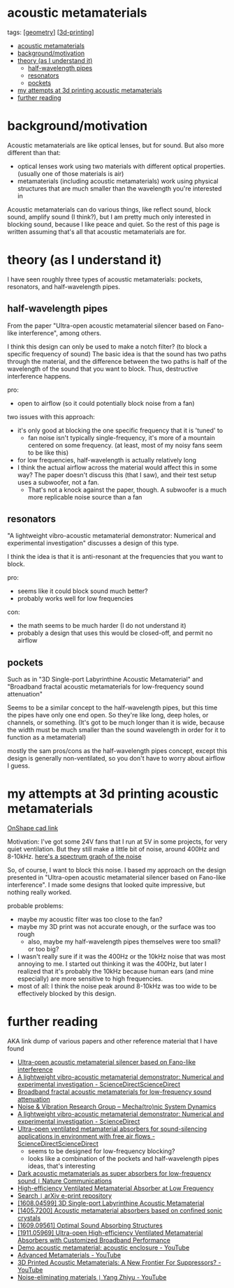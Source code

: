 # acoustic metamaterials
tags:
  [[geometry]]
  [[3d-printing]]
- [acoustic metamaterials](#acoustic-metamaterials)
- [background/motivation](#backgroundmotivation)
- [theory (as I understand it)](#theory-as-i-understand-it)
  - [half-wavelength pipes](#half-wavelength-pipes)
  - [resonators](#resonators)
  - [pockets](#pockets)
- [my attempts at 3d printing acoustic metamaterials](#my-attempts-at-3d-printing-acoustic-metamaterials)
- [further reading](#further-reading)


# background/motivation
Acoustic metamaterials are like optical lenses, but for sound.
But also more different than that:
* optical lenses work using two materials with different optical properties. (usually one of those materials is air)
* metamaterials (including acoustic metamaterials) work using physical structures that are much smaller than the wavelength you're interested in

Acoustic metamaterials can do various things, like reflect sound, block sound, amplify sound (I think?), but I am pretty much only interested in blocking sound, because I like peace and quiet. So the rest of this page is written assuming that's all that acoustic metamaterials are for.


# theory (as I understand it)
I have seen roughly three types of acoustic metamaterials: pockets, resonators, and half-wavelength pipes.

## half-wavelength pipes
From the paper "Ultra-open acoustic metamaterial silencer based on Fano-like interference", among others.

I think this design can only be used to make a notch filter? (to block a specific frequency of sound)
The basic idea is that the sound has two paths through the material, and the difference between the two paths is half of the wavelength of the sound that you want to block. Thus, destructive interference happens.

pro:
* open to airflow (so it could potentially block noise from a fan)

two issues with this approach:
* it's only good at blocking the one specific frequency that it is 'tuned' to
  * fan noise isn't typically single-frequency, it's more of a mountain centered on some frequency. (at least, most of my noisy fans seem to be like this)
* for low frequencies, half-wavelength is actually relatively long
* I think the actual airflow across the material would affect this in some way? The paper doesn't discuss this (that I saw), and their test setup uses a subwoofer, not a fan.
  * That's not a knock against the paper, though. A subwoofer is a much more replicable noise source than a fan


## resonators
"A lightweight vibro-acoustic metamaterial demonstrator: Numerical and experimental investigation" discusses a design of this type.

I think the idea is that it is anti-resonant at the frequencies that you want to block.

pro:
* seems like it could block sound much better?
* probably works well for low frequencies

con:
* the math seems to be much harder (I do not understand it)
* probably a design that uses this would be closed-off, and permit no airflow


## pockets
Such as in "3D Single-port Labyrinthine Acoustic Metamaterial" and "Broadband fractal acoustic metamaterials for low-frequency sound attenuation"

Seems to be a similar concept to the half-wavelength pipes, but this time the pipes have only one end open. So they're like long, deep holes, or channels, or something. (It's got to be much longer than it is wide, because the width must be much smaller than the sound wavelength in order for it to function as a metamaterial)

mostly the sam pros/cons as the half-wavelength pipes concept, except this design is generally non-ventilated, so you don't have to worry about airflow I guess.


# my attempts at 3d printing acoustic metamaterials
[OnShape cad link](https://cad.onshape.com/documents/11e88f7f2a82f41a2e47ee38/w/92d0c560f7119a5b298fa058/e/bf6c001f1ead5103454eb14e)

Motivation: I've got some 24V fans that I run at 5V in some projects, for very quiet ventilation. But they still make a little bit of noise, around 400Hz and 8-10kHz. 
[here's a spectrum graph of the noise](images/2020-09-06-11-35-27.png)

So, of course, I want to block this noise. I based my approach on the design presented in "Ultra-open acoustic metamaterial silencer based on Fano-like interference". I made some designs that looked quite impressive, but nothing really worked.

probable problems:
* maybe my acoustic filter was too close to the fan?
* maybe my 3D print was not accurate enough, or the surface was too rough
  * also, maybe my half-wavelength pipes themselves were too small? or too big?
* I wasn't really sure if it was the 400Hz or the 10kHz noise that was most annoying to me.
  I started out thinking it was the 400Hz, but later I realized that it's probably the 10kHz because human ears (and mine especially) are more sensitive to high frequencies.
* most of all: I think the noise peak around 8-10kHz was too wide to be effectively blocked by this design.




# further reading
AKA link dump of various papers and other reference material that I have found
* [Ultra-open acoustic metamaterial silencer based on Fano-like interference](https://journals.aps.org/prb/abstract/10.1103/PhysRevB.99.024302)
* [A lightweight vibro-acoustic metamaterial demonstrator: Numerical and experimental investigation - ScienceDirectScienceDirect](https://www.sciencedirect.com/science/article/abs/pii/S088832701500391X)
* [Broadband fractal acoustic metamaterials for low-frequency sound attenuation](https://aip.scitation.org/doi/10.1063/1.4963347)
* [Noise & Vibration Research Group – Mecha(tro)nic System Dynamics](https://www.mech.kuleuven.be/en/mod)
* [A lightweight vibro-acoustic metamaterial demonstrator: Numerical and experimental investigation - ScienceDirect](https://www.sciencedirect.com/science/article/abs/pii/S088832701500391X)
* [Ultra-open ventilated metamaterial absorbers for sound-silencing applications in environment with free air flows - ScienceDirectScienceDirect](https://www.sciencedirect.com/science/article/abs/pii/S2352431620301115)
  * seems to be designed for low-frequency blocking?
  * looks like a combination of the pockets and half-wavelength pipes ideas, that's interesting
* [Dark acoustic metamaterials as super absorbers for low-frequency sound `|` Nature Communications](https://www.nature.com/articles/ncomms1758)
* [High-efficiency Ventilated Metamaterial Absorber at Low Frequency](https://arxiv.org/pdf/1801.03613.pdf)
* [Search `|` arXiv e-print repository](https://arxiv.org/search/?query=acoustic+metamaterial+absorbing&searchtype=all&abstracts=show&order=-announced_date_first&size=50)
* [[1608.04599] 3D Single-port Labyrinthine Acoustic Metamaterial](https://arxiv.org/abs/1608.04599)
* [[1405.7200] Acoustic metamaterial absorbers based on confined sonic crystals](https://arxiv.org/abs/1405.7200)
* [[1609.09561] Optimal Sound Absorbing Structures](https://arxiv.org/abs/1609.09561)
* [[1911.05969] Ultra-open High-efficiency Ventilated Metamaterial Absorbers with Customized Broadband Performance](https://arxiv.org/abs/1911.05969)
* [Demo acoustic metamaterial: acoustic enclosure - YouTube](https://www.youtube.com/watch?v=hMCfRHshjXc)
* [Advanced Metamaterials - YouTube](https://www.youtube.com/watch?v=s0UZ6-oeiIE)
* [3D Printed Acoustic Metamaterials: A New Frontier For Suppressors? - YouTube](https://www.youtube.com/watch?v=q9G4_OaEdoI)
* [Noise-eliminating materials `|` Yang Zhiyu - YouTube](https://www.youtube.com/watch?v=O57BX03Fg_0)


[//begin]: # "Autogenerated link references for markdown compatibility"
[geometry]: geometry "Geometry"
[3d-printing]: 3d-printing "3d Printing"
[//end]: # "Autogenerated link references"